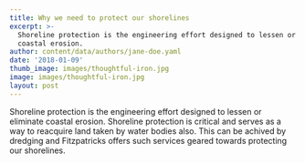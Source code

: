 ```yaml
---
title: Why we need to protect our shorelines
excerpt: >-
  Shoreline protection is the engineering effort designed to lessen or eliminate
  coastal erosion.
author: content/data/authors/jane-doe.yaml
date: '2018-01-09'
thumb_image: images/thoughtful-iron.jpg
image: images/thoughtful-iron.jpg
layout: post
---
```

Shoreline protection is the engineering effort designed to lessen or eliminate coastal erosion.
Shoreline protection is critical and serves as a way to reacquire land taken by water bodies also.
This can be achived by dredging and Fitzpatricks offers such services geared towards protecting our shorelines.
